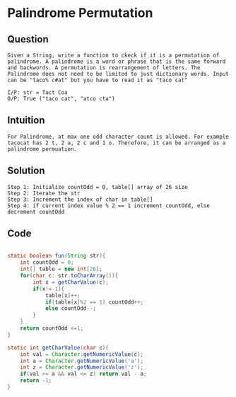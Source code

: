 # Palindrome Permutation

## Question

    Given a String, write a function to ckeck if it is a permutation of palindrome. A palindrome is a word or phrase that is the same forward and backwords. A permutation is rearrangement of letters. The Palindrome does not need to be limited to just dictionary words. Input can be "taco% c#at" but you have to read it as "taco cat"

    I/P: str = Tact Coa
    O/P: True ("taco cat", "atco cta")

## Intuition

    For Palindrome, at max one odd character count is allowed. For example tacocat has 2 t, 2 a, 2 c and 1 o. Therefore, it can be arranged as a palindrome permuation.

## Solution

    Step 1: Initialize countOdd = 0, table[] array of 26 size
    Step 2: Iterate the str
    Step 3: Increment the index of char in table[]
    Step 4: if current index value % 2 == 1 increment countOdd, else decrement countOdd

## Code

```java

static boolean fun(String str){
    int countOdd = 0;
    int[] table = new int[26];
    for(char c: str.toCharArray()){
        int x = getCharValue(c);
        if(x!=-1){
            table[x]++;
            if(table[x]%2 == 1) countOdd++;
            else countOdd--;
        }
    }
    return countOdd <=1;
}

static int getCharValue(char c){
    int val = Character.getNumericValue(c);
    int a = Character.getNumericValue('a');
    int z = Character.getNumericValue('z');
    if(val >= a && val <= z) return val - a;
    return -1;
}

```
